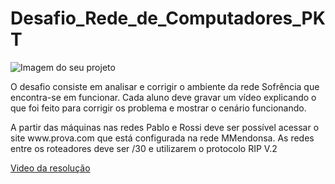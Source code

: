 # Desafio_Rede_de_Computadores_PKT
![Imagem do seu projeto](https://imgs.search.brave.com/cylEu7sstobuQ1eo1y03HpPdbxlKyOhNAeRTRB5ba-g/rs:fit:860:0:0/g:ce/aHR0cHM6Ly9sb2dv/d2lrLmNvbS9jb250/ZW50L3VwbG9hZHMv/aW1hZ2VzL2Npc2Nv/LXN5c3RlbXM5NzYw/LmpwZw)


<p>O desafio consiste em analisar e corrigir o ambiente da rede Sofrência que encontra-se em funcionar. Cada aluno deve gravar um vídeo explicando o que foi feito para corrigir os problema e mostrar o cenário funcionando. </p>

<p>A partir das máquinas nas redes Pablo e Rossi deve ser possível acessar o site www.prova.com que está configurada na rede MMendonsa. As redes entre os roteadores deve ser /30 e utilizarem o protocolo RIP V.2 </p>


[Video da resolução](https://youtu.be/cowoDTzlLzw)
 


